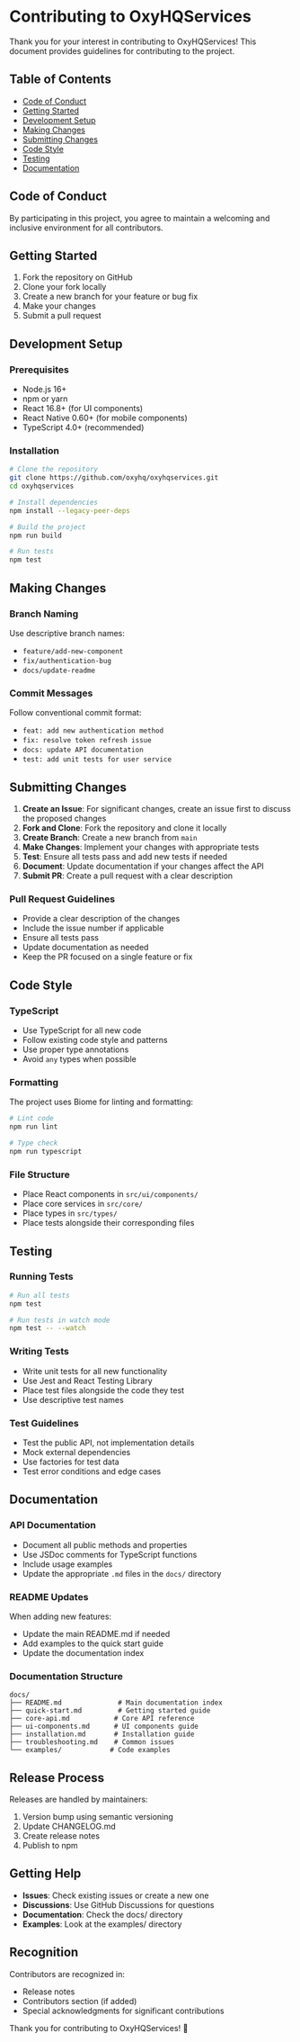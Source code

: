 # Contributing to OxyHQServices

Thank you for your interest in contributing to OxyHQServices! This document provides guidelines for contributing to the project.

## Table of Contents

- [Code of Conduct](#code-of-conduct)
- [Getting Started](#getting-started)
- [Development Setup](#development-setup)
- [Making Changes](#making-changes)
- [Submitting Changes](#submitting-changes)
- [Code Style](#code-style)
- [Testing](#testing)
- [Documentation](#documentation)

## Code of Conduct

By participating in this project, you agree to maintain a welcoming and inclusive environment for all contributors.

## Getting Started

1. Fork the repository on GitHub
2. Clone your fork locally
3. Create a new branch for your feature or bug fix
4. Make your changes
5. Submit a pull request

## Development Setup

### Prerequisites

- Node.js 16+ 
- npm or yarn
- React 16.8+ (for UI components)
- React Native 0.60+ (for mobile components)
- TypeScript 4.0+ (recommended)

### Installation

```bash
# Clone the repository
git clone https://github.com/oxyhq/oxyhqservices.git
cd oxyhqservices

# Install dependencies
npm install --legacy-peer-deps

# Build the project
npm run build

# Run tests
npm test
```

## Making Changes

### Branch Naming

Use descriptive branch names:
- `feature/add-new-component`
- `fix/authentication-bug`
- `docs/update-readme`

### Commit Messages

Follow conventional commit format:
- `feat: add new authentication method`
- `fix: resolve token refresh issue`
- `docs: update API documentation`
- `test: add unit tests for user service`

## Submitting Changes

1. **Create an Issue**: For significant changes, create an issue first to discuss the proposed changes
2. **Fork and Clone**: Fork the repository and clone it locally
3. **Create Branch**: Create a new branch from `main`
4. **Make Changes**: Implement your changes with appropriate tests
5. **Test**: Ensure all tests pass and add new tests if needed
6. **Document**: Update documentation if your changes affect the API
7. **Submit PR**: Create a pull request with a clear description

### Pull Request Guidelines

- Provide a clear description of the changes
- Include the issue number if applicable
- Ensure all tests pass
- Update documentation as needed
- Keep the PR focused on a single feature or fix

## Code Style

### TypeScript

- Use TypeScript for all new code
- Follow existing code style and patterns
- Use proper type annotations
- Avoid `any` types when possible

### Formatting

The project uses Biome for linting and formatting:

```bash
# Lint code
npm run lint

# Type check
npm run typescript
```

### File Structure

- Place React components in `src/ui/components/`
- Place core services in `src/core/`
- Place types in `src/types/`
- Place tests alongside their corresponding files

## Testing

### Running Tests

```bash
# Run all tests
npm test

# Run tests in watch mode
npm test -- --watch
```

### Writing Tests

- Write unit tests for all new functionality
- Use Jest and React Testing Library
- Place test files alongside the code they test
- Use descriptive test names

### Test Guidelines

- Test the public API, not implementation details
- Mock external dependencies
- Use factories for test data
- Test error conditions and edge cases

## Documentation

### API Documentation

- Document all public methods and properties
- Use JSDoc comments for TypeScript functions
- Include usage examples
- Update the appropriate `.md` files in the `docs/` directory

### README Updates

When adding new features:
- Update the main README.md if needed
- Add examples to the quick start guide
- Update the documentation index

### Documentation Structure

```
docs/
├── README.md              # Main documentation index
├── quick-start.md         # Getting started guide
├── core-api.md           # Core API reference
├── ui-components.md      # UI components guide
├── installation.md       # Installation guide
├── troubleshooting.md    # Common issues
└── examples/            # Code examples
```

## Release Process

Releases are handled by maintainers:

1. Version bump using semantic versioning
2. Update CHANGELOG.md
3. Create release notes
4. Publish to npm

## Getting Help

- **Issues**: Check existing issues or create a new one
- **Discussions**: Use GitHub Discussions for questions
- **Documentation**: Check the docs/ directory
- **Examples**: Look at the examples/ directory

## Recognition

Contributors are recognized in:
- Release notes
- Contributors section (if added)
- Special acknowledgments for significant contributions

Thank you for contributing to OxyHQServices! 🚀